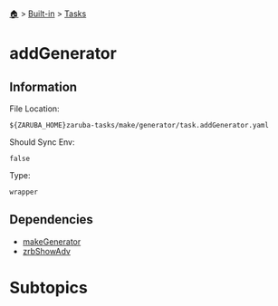 <!--startTocHeader-->
[🏠](../../README.md) > [Built-in](../README.md) > [Tasks](README.md)
# addGenerator
<!--endTocHeader-->


## Information

File Location:

    ${ZARUBA_HOME}zaruba-tasks/make/generator/task.addGenerator.yaml

Should Sync Env:

    false

Type:

    wrapper


## Dependencies

- [makeGenerator](make-generator.md)
- [zrbShowAdv](zrb-show-adv.md)



# Subtopics
<!--startTocSubtopic-->
<!--endTocSubtopic-->